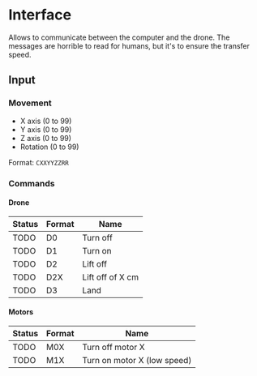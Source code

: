 # Interface

Allows to communicate between the computer and the drone. The messages are horrible to read for humans, but it's to ensure the transfer speed.

## Input

### Movement

- X axis (0 to 99)
- Y axis (0 to 99)
- Z axis (0 to 99)
- Rotation (0 to 99)

Format: `CXXYYZZRR`

### Commands

#### Drone

| Status | Format | Name             |
| ------ | ------ | ---------------- |
| TODO   | D0     | Turn off         |
| TODO   | D1     | Turn on          |
| TODO   | D2     | Lift off         |
| TODO   | D2X    | Lift off of X cm |
| TODO   | D3     | Land             |

#### Motors

| Status | Format | Name                        |
| ------ | ------ | --------------------------- |
| TODO   | M0X    | Turn off motor X            |
| TODO   | M1X    | Turn on motor X (low speed) |
